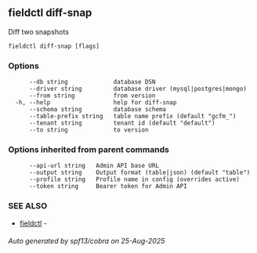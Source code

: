 ## fieldctl diff-snap

Diff two snapshots

```
fieldctl diff-snap [flags]
```

### Options

```
      --db string             database DSN
      --driver string         database driver (mysql|postgres|mongo)
      --from string           from version
  -h, --help                  help for diff-snap
      --schema string         database schema
      --table-prefix string   table name prefix (default "gcfm_")
      --tenant string         tenant id (default "default")
      --to string             to version
```

### Options inherited from parent commands

```
      --api-url string   Admin API base URL
      --output string    Output format (table|json) (default "table")
      --profile string   Profile name in config (overrides active)
      --token string     Bearer token for Admin API
```

### SEE ALSO

* [fieldctl](fieldctl.md)	 - 

###### Auto generated by spf13/cobra on 25-Aug-2025

